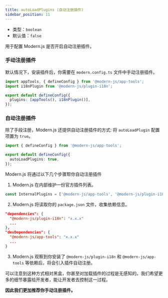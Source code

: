 ```yaml
---
title: autoLoadPlugins (自动注册插件)
sidebar_position: 11
---
```


- 类型：`boolean`
- 默认值：`false`

用于配置 Modern.js 是否开启自动注册插件。

### 手动注册插件

默认情况下，安装插件后，你需要在 `modern.config.ts` 文件中手动注册插件。

```ts title="modern.config.ts"
import appTools, { defineConfig } from '@modern-js/app-tools';
import i18nPlugin from '@modern-js/plugin-i18n';

export default defineConfig({
  plugins: [appTools(), i18nPlugin()],
});
```

### 自动注册插件

除了手段注册，Modern.js 还提供自动注册插件的方式: 将 `autoLoadPlugin` 配置项置为 `true`。

```ts title="modern.config.ts"
import { defineConfig } from '@modern-js/app-tools';

export default defineConfig({
  autoLoadPlugins: true,
});
```

Modern.js 将通过以下几个步骤帮你自动注册插件

1. Modern.js 在内部维护一份官方插件列表。

```js
const InternalPlugins = ['@modern-js/app-tools', '@modern-js/plugin-i18n', ...];
```

2. Modern.js 将读取你的 `package.json` 文件，收集依赖信息。

```json title="package.json"
"dependencies": {
  "@modern-js/plugin-i18n": "x.x.x"
  ...
},
"devDependencies": {
  "@modern-js/app-tools": "x.x.x"
  ...
}
```

3. Modern.js 观察到你安装了 `@modern-js/plugin-i18n` 和 `@modern-js/app-tools` 等依赖后，将会引入插件自动注册。

可以注意到这种方式相对黑盒，你甚至对加载插件的过程是无感知的。我们希望更多的细节暴露给开发者，能让开发者去控制这一过程。

**因此我们更加推荐你手动注册插件。**
